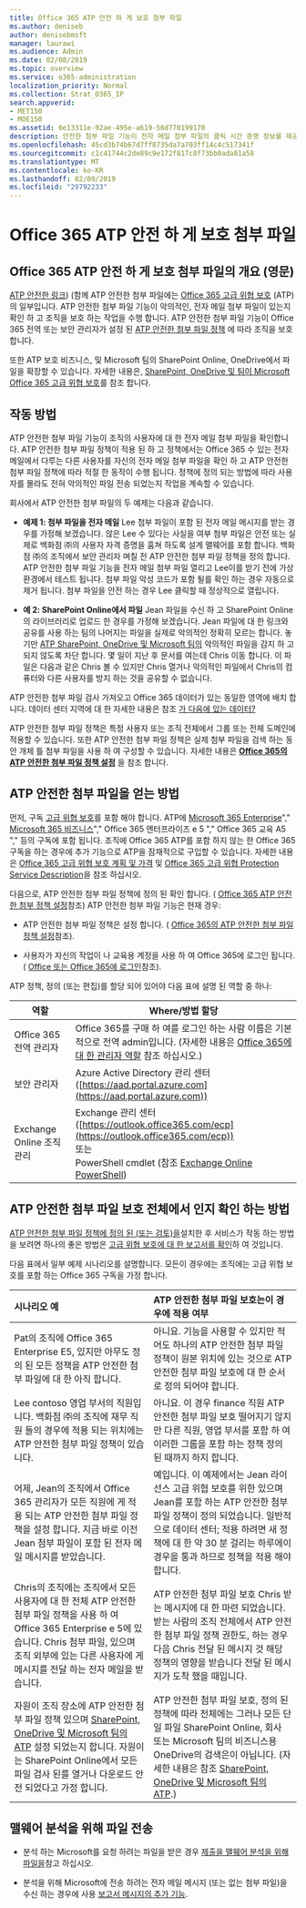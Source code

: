 ```yaml
---
title: Office 365 ATP 안전 하 게 보호 첨부 파일
ms.author: deniseb
author: denisebmsft
manager: laurawi
ms.audience: Admin
ms.date: 02/08/2019
ms.topic: overview
ms.service: o365-administration
localization_priority: Normal
ms.collection: Strat_O365_IP
search.appverid:
- MET150
- MOE150
ms.assetid: 6e13311e-92ae-495e-a619-56d770199170
description: 안전한 첨부 파일 기능이 전자 메일 첨부 파일의 클릭 시간 증명 정보를 제공 합니다. 조직 파일 악의적인 사용자 로부터 보호 하기 위해 사용 하 여 안전한 첨부 파일 보내기 또는 전자 메일을 받을 합니다.
ms.openlocfilehash: 45cd3b74b67d7ff8735da7a703ff14c4c517341f
ms.sourcegitcommit: c1c41744c2de89c9e172f817c8f73bb0ada81a58
ms.translationtype: MT
ms.contentlocale: ko-KR
ms.lasthandoff: 02/09/2019
ms.locfileid: "29792233"
---
```

# <a name="office-365-atp-safe-attachments"></a>Office 365 ATP 안전 하 게 보호 첨부 파일

## <a name="overview-of-office-365-atp-safe-attachments"></a>Office 365 ATP 안전 하 게 보호 첨부 파일의 개요 (영문)

[ATP 안전한 링크](atp-safe-links.md)) (함께 ATP 안전한 첨부 파일에는 [Office 365 고급 위협 보호](office-365-atp.md) (ATP)의 일부입니다. ATP 안전한 첨부 파일 기능이 악의적인, 전자 메일 첨부 파일이 있는지 확인 하 고 조직을 보호 하는 작업을 수행 합니다. ATP 안전한 첨부 파일 기능이 Office 365 전역 또는 보안 관리자가 설정 된 [ATP 안전한 첨부 파일 정책](set-up-atp-safe-attachments-policies.md) 에 따라 조직을 보호 합니다. 
  
또한 ATP 보호 비즈니스, 및 Microsoft 팀의 SharePoint Online, OneDrive에서 파일을 확장할 수 있습니다. 자세한 내용은, [SharePoint, OneDrive 및 팀이 Microsoft Office 365 고급 위협 보호](atp-for-spo-odb-and-teams.md)를 참조 합니다.
       
## <a name="how-it-works"></a>작동 방법

ATP 안전한 첨부 파일 기능이 조직의 사용자에 대 한 전자 메일 첨부 파일을 확인합니다. ATP 안전한 첨부 파일 정책이 적용 된 하 고 정책에서는 Office 365 수 있는 전자 메일에서 다루는 다른 사용자를 자신의 전자 메일 첨부 파일을 확인 하 고 ATP 안전한 첨부 파일 정책에 따라 적절 한 동작이 수행 됩니다. 정책에 정의 되는 방법에 따라 사용자를 몰라도 전혀 악의적인 파일 전송 되었는지 작업을 계속할 수 있습니다.
  
회사에서 ATP 안전한 첨부 파일의 두 예제는 다음과 같습니다.
  
- **예제 1: 첨부 파일을 전자 메일** Lee 첨부 파일이 포함 된 전자 메일 메시지를 받는 경우를 가정해 보겠습니다. 않은 Lee 수 있다는 사실을 여부 첨부 파일은 안전 또는 실제로 백화점 ㈜의 사용자 자격 증명을 훔쳐 하도록 설계 맬웨어를 포함 합니다. 백화점 ㈜의 조직에서 보안 관리자 며칠 전 ATP 안전한 첨부 파일 정책을 정의 합니다. ATP 안전한 첨부 파일 기능을 전자 메일 첨부 파일 열리고 Lee이를 받기 전에 가상 환경에서 테스트 됩니다. 첨부 파일 악성 코드가 포함 될를 확인 하는 경우 자동으로 제거 됩니다. 첨부 파일을 안전 하는 경우 Lee 클릭할 때 정상적으로 열립니다. 
    
- **예 2: SharePoint Online에서 파일** Jean 파일을 수신 하 고 SharePoint Online의 라이브러리로 업로드 한 경우를 가정해 보겠습니다. Jean 파일에 대 한 링크와 공유를 사용 하는 팀의 나머지는 파일을 실제로 악의적인 정확히 모르는 합니다. 놓기만 [ATP SharePoint, OneDrive 및 Microsoft 팀의](atp-for-spo-odb-and-teams.md) 악의적인 파일을 감지 하 고 되지 않도록 차단 합니다. 몇 일이 지난 후 문서를 여는데 Chris 이동 합니다. 이 파일은 다음과 같은 Chris 볼 수 있지만 Chris 열거나 악의적인 파일에서 Chris의 컴퓨터와 다른 사용자를 방지 하는 것을 공유할 수 없습니다. 
    
ATP 안전한 첨부 파일 검사 가져오고 Office 365 데이터가 있는 동일한 영역에 배치 합니다. 데이터 센터 지역에 대 한 자세한 내용은 참조 [가 다음에 있는 데이터?](https://products.office.com/where-is-your-data-located?geo=All) 

ATP 안전한 첨부 파일 정책은 특정 사용자 또는 조직 전체에서 그룹 또는 전체 도메인에 적용할 수 있습니다. 또한 ATP 안전한 첨부 파일 정책은 실제 첨부 파일을 검색 하는 동안 개체 틀 첨부 파일을 사용 하 여 구성할 수 있습니다. 자세한 내용은 **[Office 365의 ATP 안전한 첨부 파일 정책 설정](set-up-atp-safe-attachments-policies.md)** 을 참조 합니다. 
  
## <a name="how-to-get-atp-safe-attachments"></a>ATP 안전한 첨부 파일을 얻는 방법

먼저, 구독 [고급 위협 보호](office-365-atp.md)를 포함 해야 합니다. ATP에 [Microsoft 365 Enterprise](https://www.microsoft.com/microsoft-365/enterprise/home)"," [Microsoft 365 비즈니스](https://www.microsoft.com/microsoft-365/business)"," Office 365 엔터프라이즈 e 5 "," Office 365 교육 A5 "," 등의 구독에 포함 됩니다. 조직에 Office 365 ATP를 포함 하지 않는 한 Office 365 구독을 하는 경우에 추가 기능으로 ATP을 잠재적으로 구입할 수 있습니다. 자세한 내용은 [Office 365 고급 위협 보호 계획 및 가격](https://products.office.com/exchange/advance-threat-protection) 및 [Office 365 고급 위협 Protection Service Description](https://docs.microsoft.com/office365/servicedescriptions/office-365-advanced-threat-protection-service-description)을 참조 하십시오. 

다음으로, ATP 안전한 첨부 파일 정책에 정의 된 확인 합니다. ( [Office 365 ATP 안전한 첨부 정책 설정](set-up-atp-safe-attachments-policies.md)참조) ATP 안전한 첨부 파일 기능은 현재 경우:
  
- ATP 안전한 첨부 파일 정책은 설정 합니다. ( [Office 365의 ATP 안전한 첨부 파일 정책 설정](set-up-atp-safe-attachments-policies.md)참조).
    
- 사용자가 자신의 작업이 나 교육용 계정을 사용 하 여 Office 365에 로그인 됩니다. ( [Office 또는 Office 365에 로그인](https://support.office.com/article/b9582171-fd1f-4284-9846-bdd72bb28426)참조).

ATP 정책, 정의 (또는 편집)를 할당 되어 있어야 다음 표에 설명 된 역할 중 하나:

|역할  |Where/방법 할당  |
|---------|---------|
|Office 365 전역 관리자 |Office 365를 구매 하 여를 로그인 하는 사람 이름은 기본적으로 전역 admin입니다. (자세한 내용은 [Office 365에 대 한 관리자 역할](https://docs.microsoft.com/office365/admin/add-users/about-admin-roles) 참조 하십시오.)         |
|보안 관리자 |Azure Active Directory 관리 센터 ([https://aad.portal.azure.com](https://aad.portal.azure.com))|
|Exchange Online 조직 관리 |Exchange 관리 센터 ([https://outlook.office365.com/ecp](https://outlook.office365.com/ecp)) <br>또는 <br>  PowerShell cmdlet (참조 [Exchange Online PowerShell](https://docs.microsoft.com/powershell/exchange/exchange-online/exchange-online-powershell?view=exchange-ps)) |
    
## <a name="how-to-know-if-atp-safe-attachments-protection-is-in-place"></a>ATP 안전한 첨부 파일 보호 전체에서 인지 확인 하는 방법

[ATP 안전한 첨부 파일 정책에 정의 된 (또는 검토)을](set-up-atp-safe-attachments-policies.md)설치한 후 서비스가 작동 하는 방법을 보려면 하나의 좋은 방법은 [고급 위협 보호에 대 한 보고서를 확인](view-reports-for-atp.md)하 여 것입니다.
  
다음 표에서 일부 예제 시나리오를 설명합니다. 모든이 경우에는 조직에는 고급 위협 보호를 포함 하는 Office 365 구독을 가정 합니다.
  
|**시나리오 예**|**ATP 안전한 첨부 파일 보호는이 경우에 적용 여부**|
|:-----|:-----|
|Pat의 조직에 Office 365 Enterprise E5, 있지만 아무도 정의 된 모든 정책을 ATP 안전한 첨부 파일에 대 한 아직 합니다.  <br/> |아니요. 기능을 사용할 수 있지만 적어도 하나의 ATP 안전한 첨부 파일 정책이 원본 위치에 있는 것으로 ATP 안전한 첨부 파일 보호에 대 한 순서로 정의 되어야 합니다.  <br/> |
|Lee contoso 영업 부서의 직원입니다. 백화점 ㈜의 조직에 재무 직원 들의 경우에 적용 되는 위치에는 ATP 안전한 첨부 파일 정책이 있습니다.  <br/> |아니요. 이 경우 finance 직원 ATP 안전한 첨부 파일 보호 떨어지기 않지만 다른 직원, 영업 부서를 포함 하 여 이러한 그룹을 포함 하는 정책 정의 된 때까지 하지 합니다.  <br/> |
|어제, Jean의 조직에서 Office 365 관리자가 모든 직원에 게 적용 되는 ATP 안전한 첨부 파일 정책을 설정 합니다. 지금 바로 이전 Jean 첨부 파일이 포함 된 전자 메일 메시지를 받았습니다.  <br/> |예입니다. 이 예제에서는 Jean 라이선스 고급 위협 보호를 위한 있으며 Jean를 포함 하는 ATP 안전한 첨부 파일 정책이 정의 되었습니다. 일반적으로 데이터 센터; 적용 하려면 새 정책에 대 한 약 30 분 걸리는 하루에이 경우을 통과 하므로 정책을 적용 해야 합니다.  <br/> |
|Chris의 조직에는 조직에서 모든 사용자에 대 한 전체 ATP 안전한 첨부 파일 정책을 사용 하 여 Office 365 Enterprise e 5에 있습니다. Chris 첨부 파일, 있으며 조직 외부에 있는 다른 사용자에 게 메시지를 전달 하는 전자 메일을 받습니다.  <br/> |ATP 안전한 첨부 파일 보호 Chris 받는 메시지에 대 한 마련 되었습니다. 받는 사람의 조직 전체에서 ATP 안전한 첨부 파일 정책 권한도, 하는 경우 다음 Chris 전달 된 메시지 것 해당 정책의 영향을 받습니다 전달 된 메시지가 도착 했을 때입니다.  <br/> |
|자원이 조직 장소에 ATP 안전한 첨부 파일 정책 있으며 [SharePoint, OneDrive 및 Microsoft 팀의 ATP](atp-for-spo-odb-and-teams.md) 설정 되었는지 합니다. 자원이는 SharePoint Online에서 모든 파일 검사 된를 열거나 다운로드 안전 되었다고 가정 합니다.<br/> |ATP 안전한 첨부 파일 보호, 정의 된 정책에 따라 전체에는 그러나 모든 단일 파일 SharePoint Online, 회사 또는 Microsoft 팀의 비즈니스용 OneDrive의 검색은이 아닙니다. (자세한 내용은 참조 [SharePoint, OneDrive 및 Microsoft 팀의 ATP](atp-for-spo-odb-and-teams.md).)<br/> |
   
## <a name="submitting-files-for-malware-analysis"></a>맬웨어 분석을 위해 파일 전송

- 분석 하는 Microsoft를 요청 하려는 파일을 받은 경우 [제출을 맬웨어 분석을 위해 파일을](https://aka.ms/wdsi/submit)참고 하십시오.

- 분석을 위해 Microsoft에 전송 하려는 전자 메일 메시지 (또는 없는 첨부 파일)을 수신 하는 경우에 사용 [보고서 메시지의 추가 기능](enable-the-report-message-add-in.md).
  
